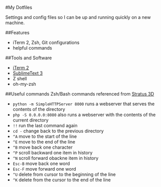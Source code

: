 #My Dotfiles

Settings and config files so I can be up and running quickly on a new machine.

##Features
- iTerm 2, Zsh, Git configurations
- helpful commands

##Tools and Software
- [iTerm 2]()
- [SublimeText 3]()
- Z shell
- oh-my-zsh

##Useful commands
Zsh/Bash commands referenced from [Stratus 3D](https://github.com/Stratus3D/dotfiles/)
- `python -m SimpleHTTPServer 8000` runs a webserver that serves the contents of the directory
- `php -S 0.0.0.0:8080` also runs a webserver with the contents of the current directory
- `!!` run the last command again
- `cd -` change back to the previous directory
- `^A` move to the start of the line
- `^E` move to the end of the line
- `^B` move back one character
- `^P` scroll backward one item in history
- `^N` scroll forward obackne item in history
- `Esc-B` move back one word
- `Esc-F` move forward one word
- `^U` delete from cursor to the beginning of the line
- `^K` delete from the cursor to the end of the line
